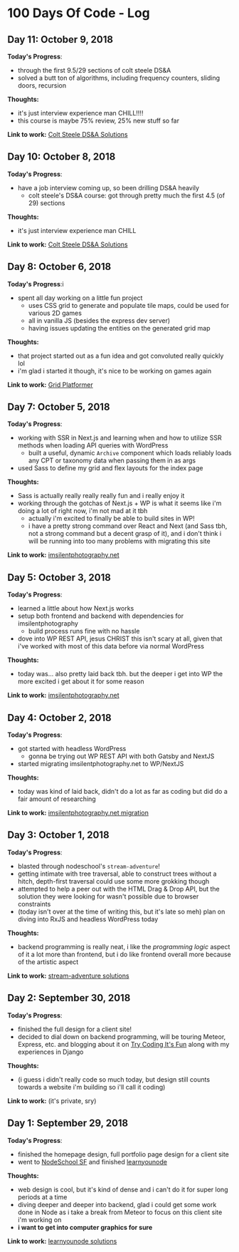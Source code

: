 # 100 Days Of Code - Log

## Day 11: October 9, 2018

**Today's Progress**:

- through the first 9.5/29 sections of colt steele DS&A
- solved a butt ton of algorithms, including frequency counters, sliding doors, recursion

**Thoughts:**

- it's just interview experience man CHILL!!!!
- this course is maybe 75% review, 25% new stuff so far

**Link to work:** [Colt Steele DS&A Solutions](https://github.com/radotreyes/colt-steele-dsa)

## Day 10: October 8, 2018

**Today's Progress**:

- have a job interview coming up, so been drilling DS&A heavily
  - colt steele's DS&A course: got through pretty much the first 4.5 (of 29) sections

**Thoughts:**

- it's just interview experience man CHILL

**Link to work:** [Colt Steele DS&A Solutions](https://github.com/radotreyes/colt-steele-dsa)

## Day 8: October 6, 2018

**Today's Progress**:i

- spent all day working on a little fun project
  - uses CSS grid to generate and populate tile maps, could be used for various 2D games
  - all in vanilla JS (besides the express dev server)
  - having issues updating the entities on the generated grid map

**Thoughts:**

- that project started out as a fun idea and got convoluted really quickly lol
- i'm glad i started it though, it's nice to be working on games again

**Link to work:** [Grid Platformer](https://github.com/radotreyes/grid-platformer)

## Day 7: October 5, 2018

**Today's Progress**:

- working with SSR in Next.js and learning when and how to utilize SSR methods when loading API queries with WordPress
  - built a useful, dynamic `Archive` component which loads reliably loads any CPT or taxonomy data when passing them in as args
- used Sass to define my grid and flex layouts for the index page

**Thoughts:**

- Sass is actually really really really fun and i really enjoy it
- working through the gotchas of Next.js + WP is what it seems like i'm doing a lot of right now, i'm not mad at it tbh
  - actually i'm excited to finally be able to build sites in WP!
  - i have a pretty strong command over React and Next (and Sass tbh, not a strong command but a decent grasp of it), and i don't think i will be running into too many problems with migrating this site

**Link to work:** [imsilentphotography.net](https://github.com/radotreyes/im-silent-photography)

## Day 5: October 3, 2018

**Today's Progress**:

- learned a little about how Next.js works
- setup both frontend and backend with dependencies for imsilentphotography
  - build process runs fine with no hassle
- dove into WP REST API, jesus CHRIST this isn't scary at all, given that i've worked with most of this data before via normal WordPress

**Thoughts:**

- today was... also pretty laid back tbh. but the deeper i get into WP the more excited i get about it for some reason

**Link to work:** [imsilentphotography.net](https://github.com/radotreyes/im-silent-photography)

## Day 4: October 2, 2018

**Today's Progress**:

- got started with headless WordPress
  - gonna be trying out WP REST API with both Gatsby and NextJS
- started migrating imsilentphotography.net to WP/NextJS

**Thoughts:**

- today was kind of laid back, didn't do a lot as far as coding but did do a fair amount of researching

**Link to work:** [imsilentphotography.net migration](https://github.com/radotreyes/im-silent-photography)

## Day 3: October 1, 2018

**Today's Progress**:

- blasted through nodeschool's `stream-adventure`!
- getting intimate with tree traversal, able to construct trees without a hitch, depth-first traversal could use some more grokking though
- attempted to help a peer out with the HTML Drag & Drop API, but the solution they were looking for wasn't possible due to browser constraints
- (today isn't over at the time of writing this, but it's late so meh) plan on diving into RxJS and headless WordPress today

**Thoughts:**

- backend programming is really neat, i like the _programming logic_ aspect of it a lot more than frontend, but i do like frontend overall more because of the artistic aspect

**Link to work:** [stream-adventure solutions](https://github.com/radotreyes/learnyounode)

## Day 2: September 30, 2018

**Today's Progress**:

- finished the full design for a client site!
- decided to dial down on backend programming, will be touring Meteor, Express, etc. and blogging about it on [Try Coding It's Fun](https://trycodingitsfun.com) along with my experiences in Django

**Thoughts:**

- (i guess i didn't really code so much today, but design still counts towards a website i'm building so i'll call it coding)

**Link to work:** (it's private, sry)

## Day 1: September 29, 2018

**Today's Progress**:

- finished the homepage design, full portfolio page design for a client site
- went to [NodeSchool SF](https://twitter.com/nodeschoolsf) and finished [learnyounode](https://www.github.com/workshopper/learnyounode)

**Thoughts:**

- web design is cool, but it's kind of dense and i can't do it for super long periods at a time
- diving deeper and deeper into backend, glad i could get some work done in Node as i take a break from Meteor to focus on this client site i'm working on
- **i want to get into computer graphics for sure**

**Link to work:** [learnyounode solutions](https://github.com/radotreyes/learnyounode)
